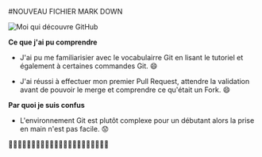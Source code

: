 #NOUVEAU FICHIER MARK DOWN

![Moi qui découvre GitHub](https://www.publicdomainpictures.net/pictures/210000/nahled/happy-man-14865856558dX.jpg)

**Ce que j'ai pu comprendre**

* J'ai pu me familiarisier avec le vocabulairre Git en lisant le tutoriel et également à certaines commandes Git. :smile:  

* J'ai réussi à effectuer mon premier Pull Request, attendre la validation avant de pouvoir le merge et comprendre ce qu'était un Fork. :smile:

**Par quoi je suis confus**

* L'environnement Git est plutôt complexe pour un débutant alors la prise en main n'est pas facile. :worried:

:cop::cop::cop::cop::cop::cop::cop::cop::cop::cop::cop::cop::cop::cop::cop::cop::cop::cop::cop::cop::cop::cop: